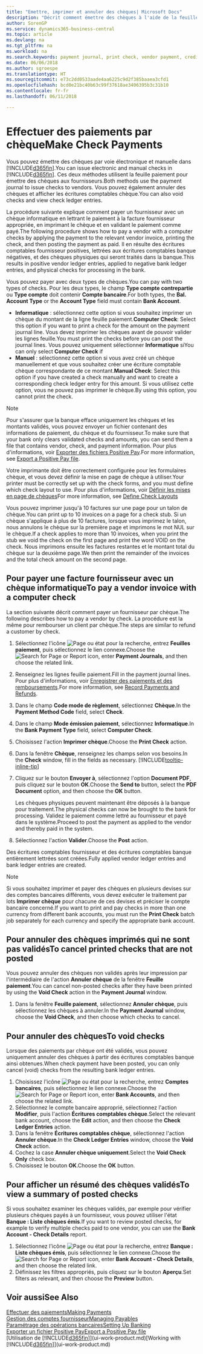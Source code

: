 ```yaml
---
title: "Emettre, imprimer et annuler des chèques| Microsoft Docs"
description: "Décrit comment émettre des chèques à l'aide de la feuille paiement, imprimer des chèques, et annuler ou afficher les écritures comptables chèque dans Business Central."
author: SorenGP
ms.service: dynamics365-business-central
ms.topic: article
ms.devlang: na
ms.tgt_pltfrm: na
ms.workload: na
ms.search.keywords: payment journal, print check, vendor payment, creditor, debt, balance due, AP
ms.date: 06/06/2018
ms.author: sgroespe
ms.translationtype: HT
ms.sourcegitcommit: e73c2dd0533aade4aa6225c9d2f385baaea3cfd1
ms.openlocfilehash: bcd0e21bc40b63c99f37618ae3406395b3c31b10
ms.contentlocale: fr-fr
ms.lasthandoff: 06/11/2018

---
```

# <a name="make-check-payments"></a><span data-ttu-id="62ad4-103">Effectuer des paiements par chèque</span><span class="sxs-lookup"><span data-stu-id="62ad4-103">Make Check Payments</span></span>
<span data-ttu-id="62ad4-104">Vous pouvez émettre des chèques par voie électronique et manuelle dans [!INCLUDE[d365fin](includes/d365fin_md.md)].</span><span class="sxs-lookup"><span data-stu-id="62ad4-104">You can issue electronic and manual checks in [!INCLUDE[d365fin](includes/d365fin_md.md)].</span></span> <span data-ttu-id="62ad4-105">Ces deux méthodes utilisent la feuille paiement pour émettre des chèques aux fournisseurs.</span><span class="sxs-lookup"><span data-stu-id="62ad4-105">Both methods use the payment journal to issue checks to vendors.</span></span> <span data-ttu-id="62ad4-106">Vous pouvez également annuler des chèques et afficher les écritures comptables chèque.</span><span class="sxs-lookup"><span data-stu-id="62ad4-106">You can also void checks and view check ledger entries.</span></span>

<span data-ttu-id="62ad4-107">La procédure suivante explique comment payer un fournisseur avec un chèque informatique en lettrant le paiement à la facture fournisseur appropriée, en imprimant le chèque et en validant le paiement comme payé.</span><span class="sxs-lookup"><span data-stu-id="62ad4-107">The following procedure shows how to pay a vendor with a computer checks by applying the payment to the relevant vendor invoice, printing the check, and then posting the payment as paid.</span></span> <span data-ttu-id="62ad4-108">Il en résulte des écritures comptables fournisseur positives, lettrées aux écritures comptables banque négatives, et des chèques physiques qui seront traités dans la banque.</span><span class="sxs-lookup"><span data-stu-id="62ad4-108">This results in positive vendor ledger entries, applied to negative bank ledger entries, and physical checks for processing in the bank.</span></span>

<span data-ttu-id="62ad4-109">Vous pouvez payer avec deux types de chèques.</span><span class="sxs-lookup"><span data-stu-id="62ad4-109">You can pay with two types of checks.</span></span> <span data-ttu-id="62ad4-110">Pour les deux types, le champ **Type compte contrepartie** ou **Type compte** doit contenir **Compte bancaire**.</span><span class="sxs-lookup"><span data-stu-id="62ad4-110">For both types, the **Bal. Account Type** or the **Account Type** field must contain **Bank Account**.</span></span>

- <span data-ttu-id="62ad4-111">**Informatique** : sélectionnez cette option si vous souhaitez imprimer un chèque du montant de la ligne feuille paiement.</span><span class="sxs-lookup"><span data-stu-id="62ad4-111">**Computer Check**: Select this option if you want to print a check for the amount on the payment journal line.</span></span> <span data-ttu-id="62ad4-112">Vous devez imprimer les chèques avant de pouvoir valider les lignes feuille.</span><span class="sxs-lookup"><span data-stu-id="62ad4-112">You must print the checks before you can post the journal lines.</span></span> <span data-ttu-id="62ad4-113">Vous pouvez uniquement sélectionner **Informatique** si</span><span class="sxs-lookup"><span data-stu-id="62ad4-113">You can only select **Computer Check** if</span></span>
- <span data-ttu-id="62ad4-114">**Manuel** : sélectionnez cette option si vous avez créé un chèque manuellement et que vous souhaitez créer une écriture comptable chèque correspondante de ce montant.</span><span class="sxs-lookup"><span data-stu-id="62ad4-114">**Manual Check**: Select this option if you have created a check manually and want to create a corresponding check ledger entry for this amount.</span></span> <span data-ttu-id="62ad4-115">Si vous utilisez cette option, vous ne pouvez pas imprimer le chèque.</span><span class="sxs-lookup"><span data-stu-id="62ad4-115">By using this option, you cannot print the check.</span></span>

> [!NOTE]  
> <span data-ttu-id="62ad4-116">Pour s'assurer que la banque efface uniquement les chèques et les montants validés, vous pouvez envoyer un fichier contenant des informations de paiement, du chèque et du fournisseur.</span><span class="sxs-lookup"><span data-stu-id="62ad4-116">To make sure that your bank only clears validated checks and amounts, you can send them a file that contains vendor, check, and payment information.</span></span> <span data-ttu-id="62ad4-117">Pour plus d'informations, voir [Exporter des fichiers Positive Pay](finance-how-positive-pay.md).</span><span class="sxs-lookup"><span data-stu-id="62ad4-117">For more information, see [Export a Positive Pay file](finance-how-positive-pay.md).</span></span>

<span data-ttu-id="62ad4-118">Votre imprimante doit être correctement configurée pour les formulaires chèque, et vous devez définir la mise en page de chèque à utiliser.</span><span class="sxs-lookup"><span data-stu-id="62ad4-118">Your printer must be correctly set up with the check forms, and you must define which check layout to use.</span></span> <span data-ttu-id="62ad4-119">Pour plus d'informations, voir [Définir les mises en page de chèques](finance-how-define-check-layouts.md)</span><span class="sxs-lookup"><span data-stu-id="62ad4-119">For more information, see [Define Check Layouts](finance-how-define-check-layouts.md)</span></span>

<span data-ttu-id="62ad4-120">Vous pouvez imprimer jusqu'à 10 factures sur une page pour un talon de chèque.</span><span class="sxs-lookup"><span data-stu-id="62ad4-120">You can print up to 10 invoices on a page for a check stub.</span></span> <span data-ttu-id="62ad4-121">Si un chèque s'applique à plus de 10 factures, lorsque vous imprimez le talon, nous annulons le chèque sur la première page et imprimons le mot NUL sur le chèque.</span><span class="sxs-lookup"><span data-stu-id="62ad4-121">If a check applies to more than 10 invoices, when you print the stub we void the check on the first page and print the word VOID on the check.</span></span> <span data-ttu-id="62ad4-122">Nous imprimons ensuite les factures restantes et le montant total du chèque sur la deuxième page.</span><span class="sxs-lookup"><span data-stu-id="62ad4-122">We then print the remainder of the invoices and the total check amount on the second page.</span></span> 

## <a name="to-pay-a-vendor-invoice-with-a-computer-check"></a><span data-ttu-id="62ad4-123">Pour payer une facture fournisseur avec un chèque informatique</span><span class="sxs-lookup"><span data-stu-id="62ad4-123">To pay a vendor invoice with a computer check</span></span>
<span data-ttu-id="62ad4-124">La section suivante décrit comment payer un fournisseur par chèque.</span><span class="sxs-lookup"><span data-stu-id="62ad4-124">The following describes how to pay a vendor by check.</span></span> <span data-ttu-id="62ad4-125">La procédure est la même pour rembourser un client par chèque.</span><span class="sxs-lookup"><span data-stu-id="62ad4-125">The steps are similar to refund a customer by check.</span></span>

1. <span data-ttu-id="62ad4-126">Sélectionnez l'icône ![Page ou état pour la recherche](media/ui-search/search_small.png "Page ou état pour la recherche"), entrez **Feuilles paiement**, puis sélectionnez le lien connexe.</span><span class="sxs-lookup"><span data-stu-id="62ad4-126">Choose the ![Search for Page or Report](media/ui-search/search_small.png "Search for Page or Report icon") icon, enter **Payment Journals**, and then choose the related link.</span></span>
2. <span data-ttu-id="62ad4-127">Renseignez les lignes feuille paiement.</span><span class="sxs-lookup"><span data-stu-id="62ad4-127">Fill in the payment journal lines.</span></span> <span data-ttu-id="62ad4-128">Pour plus d'informations, voir [Enregistrer des paiements et des remboursements](payables-how-post-payments-refunds.md).</span><span class="sxs-lookup"><span data-stu-id="62ad4-128">For more information, see [Record Payments and Refunds](payables-how-post-payments-refunds.md).</span></span>
3. <span data-ttu-id="62ad4-129">Dans le champ **Code mode de règlement**, sélectionnez **Chèque**.</span><span class="sxs-lookup"><span data-stu-id="62ad4-129">In the **Payment Method Code** field, select **Check**.</span></span>
4. <span data-ttu-id="62ad4-130">Dans le champ **Mode émission paiement**, sélectionnez **Informatique**.</span><span class="sxs-lookup"><span data-stu-id="62ad4-130">In the **Bank Payment Type** field, select **Computer Check**.</span></span>
5. <span data-ttu-id="62ad4-131">Choisissez l'action **Imprimer chèque**.</span><span class="sxs-lookup"><span data-stu-id="62ad4-131">Choose the **Print Check** action.</span></span>
6. <span data-ttu-id="62ad4-132">Dans la fenêtre **Chèque**, renseignez les champs selon vos besoins.</span><span class="sxs-lookup"><span data-stu-id="62ad4-132">In the **Check** window, fill in the fields as necessary.</span></span> [!INCLUDE[tooltip-inline-tip](includes/tooltip-inline-tip_md.md)]
7. <span data-ttu-id="62ad4-133">Cliquez sur le bouton **Envoyer à**, sélectionnez l'option **Document PDF**, puis cliquez sur le bouton **OK**.</span><span class="sxs-lookup"><span data-stu-id="62ad4-133">Choose the **Send to** button, select the **PDF Document** option, and then choose the **OK** button.</span></span>

    <span data-ttu-id="62ad4-134">Les chèques physiques peuvent maintenant être déposés à la banque pour traitement.</span><span class="sxs-lookup"><span data-stu-id="62ad4-134">The physical checks can now be brought to the bank for processing.</span></span> <span data-ttu-id="62ad4-135">Validez le paiement comme lettré au fournisseur et payé dans le système.</span><span class="sxs-lookup"><span data-stu-id="62ad4-135">Proceed to post the payment as applied to the vendor and thereby paid in the system.</span></span>
8. <span data-ttu-id="62ad4-136">Sélectionnez l'action **Valider**.</span><span class="sxs-lookup"><span data-stu-id="62ad4-136">Choose the **Post** action.</span></span>

<span data-ttu-id="62ad4-137">Des écritures comptables fournisseur et des écritures comptables banque entièrement lettrées sont créées.</span><span class="sxs-lookup"><span data-stu-id="62ad4-137">Fully applied vendor ledger entries and bank ledger entries are created.</span></span>

> [!NOTE]  
> <span data-ttu-id="62ad4-138">Si vous souhaitez imprimer et payer des chèques en plusieurs devises sur des comptes bancaires différents, vous devez exécuter le traitement par lots **Imprimer chèque** pour chacune de ces devises et préciser le compte bancaire concerné.</span><span class="sxs-lookup"><span data-stu-id="62ad4-138">If you want to print and pay checks in more than one currency from different bank accounts, you must run the **Print Check** batch job separately for each currency and specify the appropriate bank account.</span></span>

## <a name="to-cancel-printed-checks-that-are-not-posted"></a><span data-ttu-id="62ad4-139">Pour annuler des chèques imprimés qui ne sont pas validés</span><span class="sxs-lookup"><span data-stu-id="62ad4-139">To cancel printed checks that are not posted</span></span>
<span data-ttu-id="62ad4-140">Vous pouvez annuler des chèques non validés après leur impression par l'intermédiaire de l'action **Annuler chèque** de la fenêtre **Feuille paiement**.</span><span class="sxs-lookup"><span data-stu-id="62ad4-140">You can cancel non-posted checks after they have been printed by using the **Void Check** action in the **Payment Journal** window.</span></span>

1. <span data-ttu-id="62ad4-141">Dans la fenêtre **Feuille paiement**, sélectionnez **Annuler chèque**, puis sélectionnez les chèques à annuler.</span><span class="sxs-lookup"><span data-stu-id="62ad4-141">In the **Payment Journal** window, choose the **Void Check**, and then choose which checks to cancel.</span></span>

## <a name="to-void-checks"></a><span data-ttu-id="62ad4-142">Pour annuler des chèques</span><span class="sxs-lookup"><span data-stu-id="62ad4-142">To void checks</span></span>
<span data-ttu-id="62ad4-143">Lorsque des paiements par chèque ont été validés, vous pouvez uniquement annuler des chèques à partir des écritures comptables banque ainsi obtenues.</span><span class="sxs-lookup"><span data-stu-id="62ad4-143">When check payment have been posted, you can only cancel (void) checks from the resulting bank ledger entries.</span></span>

1. <span data-ttu-id="62ad4-144">Choisissez l'icône ![Page ou état pour la recherche](media/ui-search/search_small.png "icône Page ou état pour la recherche"), entrez **Comptes bancaires**, puis sélectionnez le lien connexe.</span><span class="sxs-lookup"><span data-stu-id="62ad4-144">Choose the ![Search for Page or Report](media/ui-search/search_small.png "Search for Page or Report icon") icon, enter **Bank Accounts**, and then choose the related link.</span></span>
2. <span data-ttu-id="62ad4-145">Sélectionnez le compte bancaire approprié, sélectionnez l'action **Modifier**, puis l'action **Écritures comptables chèque**.</span><span class="sxs-lookup"><span data-stu-id="62ad4-145">Select the relevant bank account, choose the **Edit** action, and then choose the **Check Ledger Entries** action.</span></span>
3. <span data-ttu-id="62ad4-146">Dans la fenêtre **Écritures comptables chèque**, sélectionnez l'action **Annuler chèque**.</span><span class="sxs-lookup"><span data-stu-id="62ad4-146">In the **Check Ledger Entries** window, choose the **Void Check** action.</span></span>
4. <span data-ttu-id="62ad4-147">Cochez la case **Annuler chèque uniquement**.</span><span class="sxs-lookup"><span data-stu-id="62ad4-147">Select the **Void Check Only** check box.</span></span>
5. <span data-ttu-id="62ad4-148">Choisissez le bouton **OK**.</span><span class="sxs-lookup"><span data-stu-id="62ad4-148">Choose the **OK** button.</span></span>

## <a name="to-view-a-summary-of-posted-checks"></a><span data-ttu-id="62ad4-149">Pour afficher un résumé des chèques validés</span><span class="sxs-lookup"><span data-stu-id="62ad4-149">To view a summary of posted checks</span></span>
<span data-ttu-id="62ad4-150">Si vous souhaitez examiner les chèques validés, par exemple pour vérifier plusieurs chèques payés à un fournisseur, vous pouvez utiliser l'état **Banque : Liste chèques émis**.</span><span class="sxs-lookup"><span data-stu-id="62ad4-150">If you want to review posted checks, for example to verify multiple checks paid to one vendor, you can use the **Bank Account - Check Details** report.</span></span>
1. <span data-ttu-id="62ad4-151">Sélectionnez l'icône ![Page ou état pour la recherche](media/ui-search/search_small.png "icône Page ou état pour la recherche"), entrez **Banque : Liste chèques émis**, puis sélectionnez le lien connexe.</span><span class="sxs-lookup"><span data-stu-id="62ad4-151">Choose the ![Search for Page or Report](media/ui-search/search_small.png "Search for Page or Report icon") icon, enter **Bank Account - Check Details**, and then choose the related link.</span></span>
2. <span data-ttu-id="62ad4-152">Définissez les filtres appropriés, puis cliquez sur le bouton **Aperçu**.</span><span class="sxs-lookup"><span data-stu-id="62ad4-152">Set filters as relevant, and then choose the **Preview** button.</span></span>

## <a name="see-also"></a><span data-ttu-id="62ad4-153">Voir aussi</span><span class="sxs-lookup"><span data-stu-id="62ad4-153">See Also</span></span>
[<span data-ttu-id="62ad4-154">Effectuer des paiements</span><span class="sxs-lookup"><span data-stu-id="62ad4-154">Making Payments</span></span>](payables-make-payments.md)  
[<span data-ttu-id="62ad4-155">Gestion des comptes fournisseur</span><span class="sxs-lookup"><span data-stu-id="62ad4-155">Managing Payables</span></span>](payables-manage-payables.md)  
[<span data-ttu-id="62ad4-156">Paramétrage des opérations bancaires</span><span class="sxs-lookup"><span data-stu-id="62ad4-156">Setting Up Banking</span></span>](bank-setup-banking.md)  
[<span data-ttu-id="62ad4-157">Exporter un fichier Positive Pay</span><span class="sxs-lookup"><span data-stu-id="62ad4-157">Export a Positive Pay file</span></span>](finance-how-positive-pay.md)  
<span data-ttu-id="62ad4-158">[Utilisation de [!INCLUDE[d365fin](includes/d365fin_md.md)]](ui-work-product.md)</span><span class="sxs-lookup"><span data-stu-id="62ad4-158">[Working with [!INCLUDE[d365fin](includes/d365fin_md.md)]](ui-work-product.md)</span></span>  


